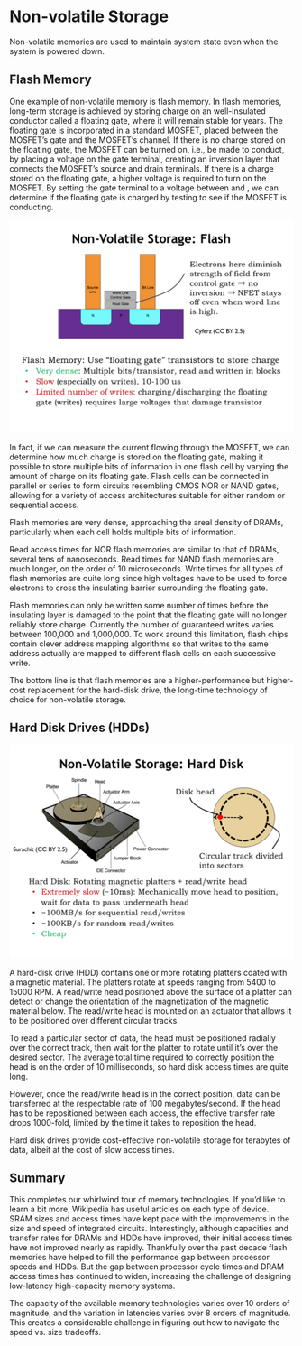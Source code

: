 # Non-volatile Storage

Non-volatile memories are used to maintain system state even when the system is powered down.

## Flash Memory

One example of non-volatile memory is flash memory.  In flash memories, long-term storage is achieved by storing charge on an well-insulated conductor called a floating gate, where it will remain stable for years. The floating gate is incorporated in a standard MOSFET, placed between the MOSFET’s gate and the MOSFET’s channel. If there is no charge stored on the floating gate, the MOSFET can be turned on, i.e., be made to conduct, by placing a voltage on the gate terminal, creating an inversion layer that connects the MOSFET’s source and drain terminals. If there is a charge stored on the floating gate, a higher voltage is required to turn on the MOSFET. By setting the gate terminal to a voltage between and , we can determine if the floating gate is charged by testing to see if the MOSFET is conducting.

![Flash Memory](./images/flash.png)

In fact, if we can measure the current flowing through the MOSFET, we can determine how much charge is stored on the floating gate, making it possible to store multiple bits of information in one flash cell by varying the amount of charge on its floating gate. Flash cells can be connected in parallel or series to form circuits resembling CMOS NOR or NAND gates, allowing for a variety of access architectures suitable for either random or sequential access.

Flash memories are very dense, approaching the areal density of DRAMs, particularly when each cell holds multiple bits of information.

Read access times for NOR flash memories are similar to that of DRAMs, several tens of nanoseconds. Read times for NAND flash memories are much longer, on the order of 10 microseconds. Write times for all types of flash memories are quite long since high voltages have to be used to force electrons to cross the insulating barrier surrounding the floating gate.

Flash memories can only be written some number of times before the insulating layer is damaged to the point that the floating gate will no longer reliably store charge. Currently the number of guaranteed writes varies between 100,000 and 1,000,000. To work around this limitation, flash chips contain clever address mapping algorithms so that writes to the same address actually are mapped to different flash cells on each successive write.

The bottom line is that flash memories are a higher-performance but higher-cost replacement for the hard-disk drive, the long-time technology of choice for non-volatile storage.

## Hard Disk Drives (HDDs)

![Hard Disk Drive](./images/harddisk.png)

A hard-disk drive (HDD) contains one or more rotating platters coated with a magnetic material. The platters rotate at speeds ranging from 5400 to 15000 RPM. A read/write head positioned above the surface of a platter can detect or change the orientation of the magnetization of the magnetic material below. The read/write head is mounted on an actuator that allows it to be positioned over different circular tracks.

To read a particular sector of data, the head must be positioned radially over the correct track, then wait for the platter to rotate until it’s over the desired sector. The average total time required to correctly position the head is on the order of 10 milliseconds, so hard disk access times are quite long.

However, once the read/write head is in the correct position, data can be transferred at the respectable rate of 100 megabytes/second. If the head has to be repositioned between each access, the effective transfer rate drops 1000-fold, limited by the time it takes to reposition the head.

Hard disk drives provide cost-effective non-volatile storage for terabytes of data, albeit at the cost of slow access times.

## Summary

This completes our whirlwind tour of memory technologies. If you’d like to learn a bit more, Wikipedia has useful articles on each type of device. SRAM sizes and access times have kept pace with the improvements in the size and speed of integrated circuits. Interestingly, although capacities and transfer rates for DRAMs and HDDs have improved, their initial access times have not improved nearly as rapidly. Thankfully over the past decade flash memories have helped to fill the performance gap between processor speeds and HDDs. But the gap between processor cycle times and DRAM access times has continued to widen, increasing the challenge of designing low-latency high-capacity memory systems.

The capacity of the available memory technologies varies over 10 orders of magnitude, and the variation in latencies varies over 8 orders of magnitude. This creates a considerable challenge in figuring out how to navigate the speed vs. size tradeoffs.